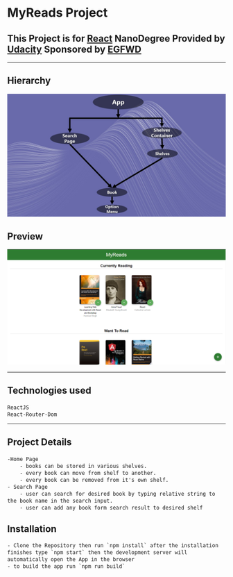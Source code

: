 # MyReads Project

## This Project is for [React](https://reactjs.org/) NanoDegree Provided by [Udacity](https://www.udacity.com/) Sponsored by [EGFWD](https://egfwd.com/)
---
## Hierarchy
![hierarchy](preview/hierarchy.JPG)
## Preview
![preview](preview/preview.png)

---
## Technologies used
    ReactJS
    React-Router-Dom
---
## Project Details
    -Home Page
        - books can be stored in various shelves.
        - every book can move from shelf to another.
        - every book can be removed from it's own shelf.
    - Search Page
        - user can search for desired book by typing relative string to the book name in the search input.
        - user can add any book form search result to desired shelf

## Installation 
    - Clone the Repository then run `npm install` after the installation finishes type `npm start` then the development server will automatically open the App in the browser 
    - to build the app run `npm run build`